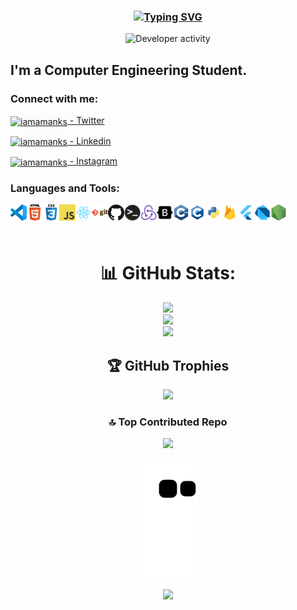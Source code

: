 
<div align="center">
  
<span style="display:block;text-align:center">




### [![Typing SVG](https://readme-typing-svg.demolab.com/?lines=I+am+Aman+Kumar+Singh;Welcome+To+My+Github+Profile)](https://git.io/typing-svg)

</span>

<span style="display:block;text-align:center">![Developer activity](https://user-images.githubusercontent.com/42722816/90060765-7febc200-dce5-11ea-938b-75d2a7816ca3.gif)</span>


</div>

## I'm a Computer Engineering Student.
  

### Connect with me:

<a href="https://twitter.com/IamAmanKS" target="blank"><img align="center" src="https://raw.githubusercontent.com/rahuldkjain/github-profile-readme-generator/master/src/images/icons/Social/twitter.svg" alt="iamamanks" height="20" width="20" /> - Twitter </a> 

<a href="https://www.linkedin.com/in/aman-kumar-singh04/" target="blank"><img align="center" src="https://raw.githubusercontent.com/rahuldkjain/github-profile-readme-generator/master/src/images/icons/Social/linked-in-alt.svg" alt="iamamanks" height="20" width="20" /> - Linkedin </a>

<a href="https://www.instagram.com/still.aman/" target="blank"><img align="center" src="https://raw.githubusercontent.com/rahuldkjain/github-profile-readme-generator/master/src/images/icons/Social/instagram.svg" alt="iamamanks" height="20" width="20" /> - Instagram</a>
<br />

### Languages and Tools:

<img align="left" alt="Visual Studio Code" width="26px" src="https://raw.githubusercontent.com/github/explore/80688e429a7d4ef2fca1e82350fe8e3517d3494d/topics/visual-studio-code/visual-studio-code.png" />
<img align="left" alt="HTML5" width="26px" src="https://raw.githubusercontent.com/github/explore/80688e429a7d4ef2fca1e82350fe8e3517d3494d/topics/html/html.png" />
<img align="left" alt="CSS3" width="26px" src="https://raw.githubusercontent.com/github/explore/80688e429a7d4ef2fca1e82350fe8e3517d3494d/topics/css/css.png" />
<img align="left" alt="JavaScript" width="26px" src="https://raw.githubusercontent.com/github/explore/80688e429a7d4ef2fca1e82350fe8e3517d3494d/topics/javascript/javascript.png" />
<img align="left" alt="React" width="26px" src="https://raw.githubusercontent.com/github/explore/80688e429a7d4ef2fca1e82350fe8e3517d3494d/topics/react/react.png" />
<img align="left" alt="Git" width="26px" src="https://raw.githubusercontent.com/github/explore/80688e429a7d4ef2fca1e82350fe8e3517d3494d/topics/git/git.png" />
<img align="left" alt="GitHub" width="26px" src="https://raw.githubusercontent.com/github/explore/78df643247d429f6cc873026c0622819ad797942/topics/github/github.png" />
<img align="left" alt="HTML5" width="26px" src="https://raw.githubusercontent.com/github/explore/80688e429a7d4ef2fca1e82350fe8e3517d3494d/topics/terminal/terminal.png" />
<img align="left" width="26px" src="https://raw.githubusercontent.com/github/explore/80688e429a7d4ef2fca1e82350fe8e3517d3494d/topics/redux/redux.png">
<img align="left" src="https://raw.githubusercontent.com/devicons/devicon/master/icons/bootstrap/bootstrap-plain.svg" alt="bootstrap"width="26px" />
<img align="left" width="26px" src="https://raw.githubusercontent.com/github/explore/80688e429a7d4ef2fca1e82350fe8e3517d3494d/topics/cpp/cpp.png">
<img align="left" width="26px" src="https://raw.githubusercontent.com/github/explore/80688e429a7d4ef2fca1e82350fe8e3517d3494d/topics/c/c.png">
<img align="left" width="26px" src="https://raw.githubusercontent.com/github/explore/80688e429a7d4ef2fca1e82350fe8e3517d3494d/topics/python/python.png">
<img align="left" width="26px" src="https://raw.githubusercontent.com/github/explore/80688e429a7d4ef2fca1e82350fe8e3517d3494d/topics/firebase/firebase.png">
<img align="left" width="26px" src="https://raw.githubusercontent.com/github/explore/80688e429a7d4ef2fca1e82350fe8e3517d3494d/topics/flutter/flutter.png">
<img align="left" width="26px" src="https://raw.githubusercontent.com/github/explore/80688e429a7d4ef2fca1e82350fe8e3517d3494d/topics/dart/dart.png">
<img align="left" width="26px" src="https://raw.githubusercontent.com/github/explore/80688e429a7d4ef2fca1e82350fe8e3517d3494d/topics/nodejs/nodejs.png">

<div align="center">

<br />
<br />
<br />

# 📊 GitHub Stats:
![](https://github-readme-stats.vercel.app/api?username=jr-einstein&theme=radical&hide_border=false&include_all_commits=true&count_private=true)<br/>
![](https://github-readme-streak-stats.herokuapp.com/?user=jr-einstein&theme=radical&hide_border=false)<br/>
![](https://github-readme-stats.vercel.app/api/top-langs/?username=jr-einstein&theme=radical&hide_border=false&include_all_commits=true&count_private=true&layout=compact)

## 🏆 GitHub Trophies
![](https://github-profile-trophy.vercel.app/?username=jr-einstein&theme=radical&no-frame=false&no-bg=true&margin-w=4)

### 🔝 Top Contributed Repo
![](https://github-contributor-stats.vercel.app/api?username=jr-einstein&limit=5&theme=dark&combine_all_yearly_contributions=true)
  


<span style="display:block;text-align:center">
 
  
 ![Snake animation](https://github.com/rafaballerini/rafaballerini/blob/output/github-contribution-grid-snake.svg) 
  
  [![](https://visitcount.itsvg.in/api?id=Jr-Einstein&icon=0&color=0)](https://visitcount.itsvg.in)

</div>

